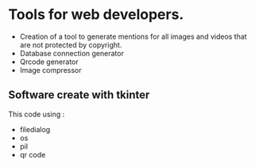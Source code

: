 # Tools for web developers.
- Creation of a tool to generate mentions for all images and videos that are not protected by copyright.
- Database connection generator
- Qrcode generator
- Image compressor
## Software create with tkinter
This code using :
- filedialog
- os
- pil
- qr code

